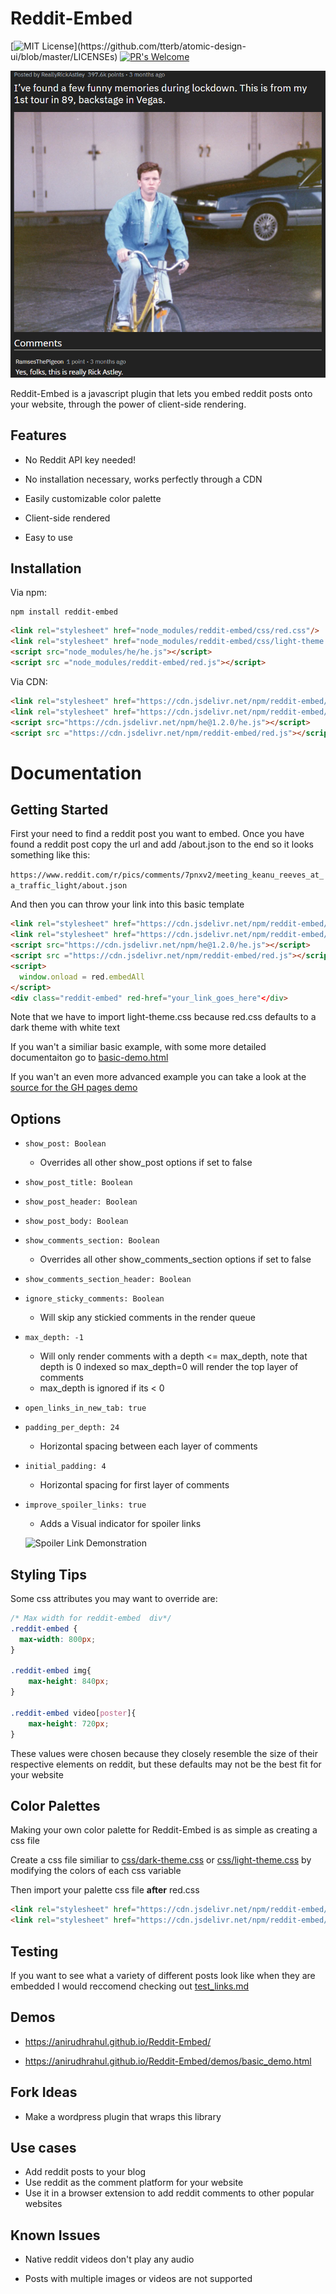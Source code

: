 # Reddit-Embed
[![MIT License](https://img.shields.io/apm/l/atomic-design-ui.svg?)](https://github.com/tterb/atomic-design-ui/blob/master/LICENSEs)
[![PR's Welcome](https://img.shields.io/badge/PRs-welcome-brightgreen.svg?style=flat)](http://makeapullrequest.com)  

<p align="center">
<img src="https://github.com/AnirudhRahul/Reddit-Embed/blob/master/reddit-embed-example.png?raw=true"/>
</p>

Reddit-Embed is a javascript plugin that lets you embed reddit posts onto your website, through the power of client-side rendering.

## Features
* No Reddit API key needed!

* No installation necessary, works perfectly through a CDN

* Easily customizable color palette

* Client-side rendered

* Easy to use

## Installation

Via npm:

```
npm install reddit-embed
```

```HTML
<link rel="stylesheet" href="node_modules/reddit-embed/css/red.css"/>
<link rel="stylesheet" href="node_modules/reddit-embed/css/light-theme.css"/>
<script src="node_modules/he/he.js"></script>
<script src ="node_modules/reddit-embed/red.js"></script>
```


Via CDN:

```HTML
<link rel="stylesheet" href="https://cdn.jsdelivr.net/npm/reddit-embed/css/red.css"/>
<link rel="stylesheet" href="https://cdn.jsdelivr.net/npm/reddit-embed/css/light-theme.css"/>
<script src="https://cdn.jsdelivr.net/npm/he@1.2.0/he.js"></script>
<script src ="https://cdn.jsdelivr.net/npm/reddit-embed/red.js"></script>
```

# Documentation

## Getting Started
First your need to find a reddit post you want to embed.
Once you have found a reddit post copy the url and add /about.json to the end so it looks something like this:

`https://www.reddit.com/r/pics/comments/7pnxv2/meeting_keanu_reeves_at_a_traffic_light/about.json`

And then you can throw your link into this basic template

```HTML
<link rel="stylesheet" href="https://cdn.jsdelivr.net/npm/reddit-embed/css/red.css"/>
<link rel="stylesheet" href="https://cdn.jsdelivr.net/npm/reddit-embed/css/light-theme.css"/>
<script src="https://cdn.jsdelivr.net/npm/he@1.2.0/he.js"></script>
<script src ="https://cdn.jsdelivr.net/npm/reddit-embed/red.js"></script>
<script>
  window.onload = red.embedAll
</script>
<div class="reddit-embed" red-href="your_link_goes_here"</div>
```
Note that we have to import light-theme.css because red.css defaults to a dark theme with white text

If you wan't a similiar basic example, with some more detailed documentaiton go  to [basic-demo.html](https://github.com/AnirudhRahul/Reddit-Embed/blob/master/demos/basic_demo.html)

If you wan't an even more advanced example you can take a look at the [source for the GH pages demo](https://github.com/AnirudhRahul/Reddit-Embed/blob/master/index.html)

## Options

*  `show_post: Boolean`
	* Overrides all other show_post options if set to false
*  `show_post_title: Boolean`
*  `show_post_header: Boolean`
*  `show_post_body: Boolean`
*  `show_comments_section: Boolean`
	* Overrides all other show_comments_section options if set to false
*  `show_comments_section_header: Boolean`
*  `ignore_sticky_comments: Boolean`
	* Will skip any stickied comments in the render queue
*  `max_depth: -1`
	* Will only render comments with a depth <= max_depth, note that depth is 0 indexed so max_depth=0 will render the top layer of comments
	* max_depth is ignored if its < 0
*  `open_links_in_new_tab: true`
*  `padding_per_depth: 24`
	* Horizontal spacing between each layer of comments
*  `initial_padding: 4`
	* Horizontal spacing for first layer of comments
*  `improve_spoiler_links: true`
	* Adds a Visual indicator for spoiler links 
	
	![Spoiler Link Demonstration](https://media.giphy.com/media/3TxpzkvjxlSSm97ROw/giphy.gif)






## Styling Tips
Some css attributes you may want to override are:
```css
/* Max width for reddit-embed  div*/
.reddit-embed {
  max-width: 800px;
}

.reddit-embed img{
	max-height: 840px;
}

.reddit-embed video[poster]{
	max-height: 720px;
}
```
These values were chosen because they closely resemble the size of their respective elements on reddit, but these defaults may not be the best fit for your website


## Color Palettes
Making your own color palette for Reddit-Embed is as simple as creating a css file

Create a css file similiar to [css/dark-theme.css](https://github.com/AnirudhRahul/Reddit-Embed/blob/master/css/dark-theme.css) or [css/light-theme.css](https://github.com/AnirudhRahul/Reddit-Embed/blob/master/css/light-theme.css) by modifying the colors of each css variable

Then import your palette css file **after** red.css

```HTML
<link rel="stylesheet" href="https://cdn.jsdelivr.net/npm/reddit-embed/css/red.css"/>
<link rel="stylesheet" href="https://cdn.jsdelivr.net/npm/reddit-embed/css/light-theme.css"/>
```


## Testing

If you want to see what a variety of different posts look like when they are embedded I would reccomend checking out [test_links.md](https://github.com/AnirudhRahul/Reddit-Embed/blob/master/test_links.md)



## Demos

* https://anirudhrahul.github.io/Reddit-Embed/


* https://anirudhrahul.github.io/Reddit-Embed/demos/basic_demo.html


## Fork Ideas
* Make a wordpress plugin that wraps this library

## Use cases
* Add reddit posts to your blog
* Use reddit as the comment platform for your website
* Use it in a browser extension to add reddit comments to other popular websites

## Known Issues
* Native reddit videos don't play any audio

* Posts with multiple images or videos are not supported
